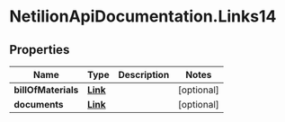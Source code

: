 # NetilionApiDocumentation.Links14

## Properties
Name | Type | Description | Notes
------------ | ------------- | ------------- | -------------
**billOfMaterials** | [**Link**](Link.md) |  | [optional] 
**documents** | [**Link**](Link.md) |  | [optional] 


